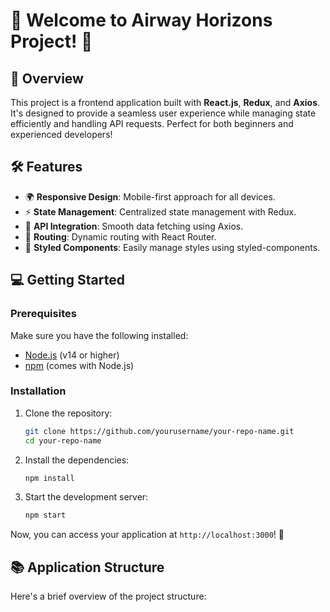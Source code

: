 # 🚀 Welcome to Airway Horizons Project! 🌟

## 📖 Overview

This project is a frontend application built with **React.js**, **Redux**, and **Axios**. It's designed to provide a seamless user experience while managing state efficiently and handling API requests. Perfect for both beginners and experienced developers!

## 🛠️ Features

- 🌍 **Responsive Design**: Mobile-first approach for all devices.
- ⚡ **State Management**: Centralized state management with Redux.
- 📡 **API Integration**: Smooth data fetching using Axios.
- 🔄 **Routing**: Dynamic routing with React Router.
- 🎨 **Styled Components**: Easily manage styles using styled-components.

## 💻 Getting Started

### Prerequisites

Make sure you have the following installed:

- [Node.js](https://nodejs.org/) (v14 or higher)
- [npm](https://www.npmjs.com/) (comes with Node.js)

### Installation

1. Clone the repository:

   ```bash
   git clone https://github.com/yourusername/your-repo-name.git
   cd your-repo-name
   ```

2. Install the dependencies:

   ```bash
   npm install
   ```

3. Start the development server:

   ```bash
   npm start
   ```

Now, you can access your application at `http://localhost:3000`! 🎉

## 📚 Application Structure

Here's a brief overview of the project structure:
